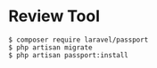 Review Tool
======

```
$ composer require laravel/passport
$ php artisan migrate
$ php artisan passport:install
```
